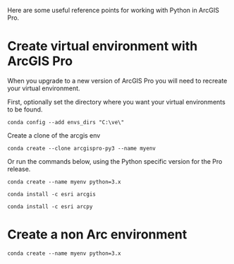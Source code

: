 Here are some useful reference points for working with Python in ArcGIS Pro.

# Create virtual environment with ArcGIS Pro 
When you upgrade to a new version of ArcGIS Pro you will need to recreate your virtual environment. 

First, optionally set the directory where you want your virtual environments to be found.
  
``conda config --add envs_dirs "C:\ve\"``  

Create a clone of the arcgis env

`conda create --clone arcgispro-py3 --name myenv` 


Or run the commands below, using the Python specific version for the Pro release.

`conda create --name myenv python=3.x` 

`conda install -c esri arcgis` 

`conda install -c esri arcpy` 

# Create a non Arc environment

`conda create --name myenv python=3.x`
